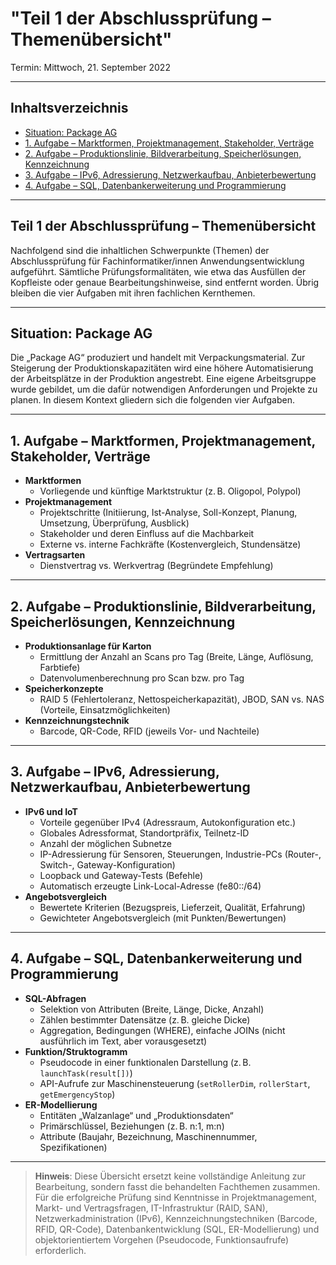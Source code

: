 # "Teil 1 der Abschlussprüfung – Themenübersicht"

Termin: Mittwoch, 21. September 2022

---

## Inhaltsverzeichnis

- [Situation: Package AG](#situation-package-ag)
- [1. Aufgabe – Marktformen, Projektmanagement, Stakeholder, Verträge](#1-aufgabe--marktformen-projektmanagement-stakeholder-verträge)
- [2. Aufgabe – Produktionslinie, Bildverarbeitung, Speicherlösungen, Kennzeichnung](#2-aufgabe--produktionslinie-bildverarbeitung-speicherlösungen-kennzeichnung)
- [3. Aufgabe – IPv6, Adressierung, Netzwerkaufbau, Anbieterbewertung](#3-aufgabe--ipv6-adressierung-netzwerkaufbau-anbieterbewertung)
- [4. Aufgabe – SQL, Datenbankerweiterung und Programmierung](#4-aufgabe--sql-datenbankerweiterung-und-programmierung)

---

## Teil 1 der Abschlussprüfung – Themenübersicht

Nachfolgend sind die inhaltlichen Schwerpunkte (Themen) der Abschlussprüfung für Fachinformatiker/innen Anwendungsentwicklung aufgeführt. Sämtliche Prüfungsformalitäten, wie etwa das Ausfüllen der Kopfleiste oder genaue Bearbeitungshinweise, sind entfernt worden. Übrig bleiben die vier Aufgaben mit ihren fachlichen Kernthemen.

---

## Situation: Package AG
Die „Package AG“ produziert und handelt mit Verpackungsmaterial. Zur Steigerung der Produktionskapazitäten wird eine höhere Automatisierung der Arbeitsplätze in der Produktion angestrebt. Eine eigene Arbeitsgruppe wurde gebildet, um die dafür notwendigen Anforderungen und Projekte zu planen. In diesem Kontext gliedern sich die folgenden vier Aufgaben.

---

## 1. Aufgabe – Marktformen, Projektmanagement, Stakeholder, Verträge

- **Marktformen**  
  - Vorliegende und künftige Marktstruktur (z. B. Oligopol, Polypol)
- **Projektmanagement**  
  - Projektschritte (Initiierung, Ist-Analyse, Soll-Konzept, Planung, Umsetzung, Überprüfung, Ausblick)
  - Stakeholder und deren Einfluss auf die Machbarkeit
  - Externe vs. interne Fachkräfte (Kostenvergleich, Stundensätze)
- **Vertragsarten**  
  - Dienstvertrag vs. Werkvertrag (Begründete Empfehlung)

---

## 2. Aufgabe – Produktionslinie, Bildverarbeitung, Speicherlösungen, Kennzeichnung

- **Produktionsanlage für Karton**  
  - Ermittlung der Anzahl an Scans pro Tag (Breite, Länge, Auflösung, Farbtiefe)
  - Datenvolumenberechnung pro Scan bzw. pro Tag
- **Speicherkonzepte**  
  - RAID 5 (Fehlertoleranz, Nettospeicherkapazität), JBOD, SAN vs. NAS (Vorteile, Einsatzmöglichkeiten)
- **Kennzeichnungstechnik**  
  - Barcode, QR-Code, RFID (jeweils Vor- und Nachteile)

---

## 3. Aufgabe – IPv6, Adressierung, Netzwerkaufbau, Anbieterbewertung

- **IPv6 und IoT**  
  - Vorteile gegenüber IPv4 (Adressraum, Autokonfiguration etc.)
  - Globales Adressformat, Standortpräfix, Teilnetz-ID
  - Anzahl der möglichen Subnetze
  - IP-Adressierung für Sensoren, Steuerungen, Industrie-PCs (Router-, Switch-, Gateway-Konfiguration)
  - Loopback und Gateway-Tests (Befehle)
  - Automatisch erzeugte Link-Local-Adresse (fe80::/64)
- **Angebotsvergleich**  
  - Bewertete Kriterien (Bezugspreis, Lieferzeit, Qualität, Erfahrung)  
  - Gewichteter Angebotsvergleich (mit Punkten/Bewertungen)

---

## 4. Aufgabe – SQL, Datenbankerweiterung und Programmierung

- **SQL-Abfragen**  
  - Selektion von Attributen (Breite, Länge, Dicke, Anzahl)  
  - Zählen bestimmter Datensätze (z. B. gleiche Dicke)  
  - Aggregation, Bedingungen (WHERE), einfache JOINs (nicht ausführlich im Text, aber vorausgesetzt)
- **Funktion/Struktogramm**  
  - Pseudocode in einer funktionalen Darstellung (z. B. `launchTask(result[])`)  
  - API-Aufrufe zur Maschinensteuerung (`setRollerDim`, `rollerStart`, `getEmergencyStop`)
- **ER-Modellierung**  
  - Entitäten „Walzanlage“ und „Produktionsdaten“  
  - Primärschlüssel, Beziehungen (z. B. n:1, m:n)  
  - Attribute (Baujahr, Bezeichnung, Maschinennummer, Spezifikationen)

---

> **Hinweis**: Diese Übersicht ersetzt keine vollständige Anleitung zur Bearbeitung, sondern fasst die behandelten Fachthemen zusammen. Für die erfolgreiche Prüfung sind Kenntnisse in Projektmanagement, Markt- und Vertragsfragen, IT-Infrastruktur (RAID, SAN), Netzwerkadministration (IPv6), Kennzeichnungstechniken (Barcode, RFID, QR-Code), Datenbankentwicklung (SQL, ER-Modellierung) und objektorientiertem Vorgehen (Pseudocode, Funktionsaufrufe) erforderlich.
